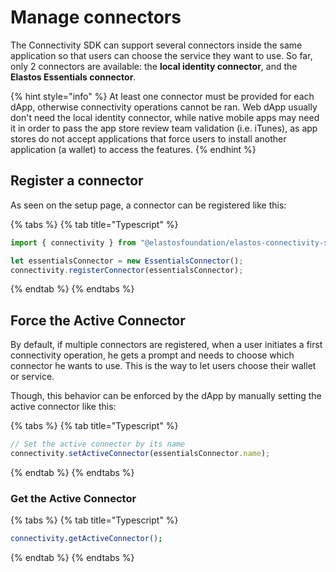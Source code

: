 # Manage connectors

The Connectivity SDK can support several connectors inside the same application so that users can choose the service they want to use. So far, only 2 connectors are available: the **local identity connector**, and the **Elastos Essentials connector**.

{% hint style="info" %}
At least one connector must be provided for each dApp, otherwise connectivity operations cannot be ran. Web dApp usually don't need the local identity connector, while native mobile apps may need it in order to pass the app store review team validation (i.e. iTunes), as app stores do not accept applications that force users to install another application (a wallet) to access the features.
{% endhint %}

## Register a connector

As seen on the setup page, a connector can be registered like this:

{% tabs %}
{% tab title="Typescript" %}
```typescript
import { connectivity } from "@elastosfoundation/elastos-connectivity-sdk-js";

let essentialsConnector = new EssentialsConnector();
connectivity.registerConnector(essentialsConnector);
```
{% endtab %}
{% endtabs %}

## Force the Active Connector

By default, if multiple connectors are registered, when a user initiates a first connectivity operation, he gets a prompt and needs to choose which connector he wants to use. This is the way to let users choose their wallet or service.

Though, this behavior can be enforced by the dApp by manually setting the active connector like this:

{% tabs %}
{% tab title="Typescript" %}
```typescript
// Set the active connector by its name
connectivity.setActiveConnector(essentialsConnector.name);
```
{% endtab %}
{% endtabs %}

### Get the Active Connector

{% tabs %}
{% tab title="Typescript" %}
```bash
connectivity.getActiveConnector();
```
{% endtab %}
{% endtabs %}

###

